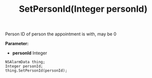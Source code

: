 ﻿---
uid: crmscript_ref_NSAlarmData_SetPersonId
title: SetPersonId(Integer personId)
intellisense: NSAlarmData.SetPersonId
keywords: NSAlarmData, GetPersonId
so.topic: reference
---

Person ID of person the appointment is with, may be 0

**Parameter:** 
 - **personId** Integer

```crmscript
NSAlarmData thing;
Integer personId;
thing.SetPersonId(personId);
```

